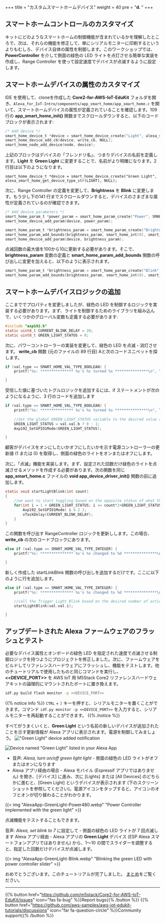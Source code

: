 +++
title = "カスタムスマートホームデバイス"
weight = 40
pre = "<b>d. </b>"
+++

## スマートホームコントロールのカスタマイズ

キットにどのようなスマートホームの制御機能が含まれているかを理解したところで、次は、それらの機能を修正して、単にシリアルモニターに印刷するというよりもむしろ、デバイス自体の属性を制御します。このワークショップでは、**PowerController** を介して側面の緑色の LED ライトを点灯させる簡単な実装を作成し、Range Controller を使って設定速度でデバイスが点滅するように設定します。

## スマートホームデバイスの属性のカスタマイズ
IDE を使用して、cloneを作成した **Core2-for-AWS-IoT-EduKit** フォルダを開き、`Alexa_for_IoT-Intro/components/app_smart_home/app_smart_home.c` を開いて、スマートホームデバイスの属性が定義されていることを確認します。109 行の **app_smart_home_init()** 関数までスクロールダウンすると、以下のコードブロックが表示されます:
```c
/* Add device */
smart_home_device_t *device = smart_home_device_create("Light", alexa_smart_home_get_device_type_str(LIGHT), NULL);
smart_home_device_add_cb(device, write_cb, NULL);
smart_home_node_add_device(node, device);
```

上記のブロックはデバイスの「フレンドリ名」、つまりデバイスの名前を定義します。**Light** を **Green Light** に変更することで、名前がより明確になります。2 行目は以下のようになります。

`smart_home_device_t *device = smart_home_device_create("Green Light", alexa_smart_home_get_device_type_str(LIGHT), NULL);`

次に、Range Controller の定義を変更して、**Brightness** を **Blink** に変更します。もう少し下の141 行までスクロールダウンすると、デバイスのさまざまな属性が定義されているのが確認できます。
```c
/* Add device parameters */
smart_home_param_t *power_param = smart_home_param_create("Power", SMART_HOME_PARAM_POWER, smart_home_bool(true), SMART_HOME_PROP_FLAG_READ | SMART_HOME_PROP_FLAG_WRITE | SMART_HOME_PROP_FLAG_PERSIST);
smart_home_device_add_param(device, power_param);

smart_home_param_t *brightness_param = smart_home_param_create("Brightness", SMART_HOME_PARAM_RANGE, smart_home_int(100), SMART_HOME_PROP_FLAG_READ | SMART_HOME_PROP_FLAG_WRITE | SMART_HOME_PROP_FLAG_PERSIST);
smart_home_param_add_bounds(brightness_param, smart_home_int(0), smart_home_int(100), smart_home_int(1));
smart_home_device_add_param(device, brightness_param);
```

点滅回数の最大値を100から10に更新する必要があります。そこで、**brightness_param** 変数の定義と **smart_home_param_add_bounds** 関数の呼び出しに変更を加えると、以下のように表示されます。
```c
smart_home_param_t *brightness_param = smart_home_param_create("Blink", SMART_HOME_PARAM_RANGE, smart_home_int(10), SMART_HOME_PROP_FLAG_READ | SMART_HOME_PROP_FLAG_WRITE | SMART_HOME_PROP_FLAG_PERSIST);
smart_home_param_add_bounds(brightness_param, smart_home_int(0), smart_home_int(10), smart_home_int(1));
```

## スマートホームデバイスロジックの追加

ここまででプロパティを変更しましたが、緑色の LED を制御するロジックを実装する必要があります。まず、ライトを制御するためのライブラリを組み込んで、いくつかのグローバル変数も定義する必要があります:
```c
#include "axp192.h"
static uint8_t CURRENT_BLINK_DELAY = 20;
static uint8_t GREEN_LIGHT_STATUS = 0;
```

次に、パワーコントローラーの実装を変更して、緑色の LED を点滅・消灯させます。 **write_cb** 関数 (元のファイルの 89 行目) Aと次のコードスニペットを探します。
```c
if (val.type == SMART_HOME_VAL_TYPE_BOOLEAN) {
    printf("%s: *************** %s's %s turned %s ***************\n", TAG, device_name, param_name, val.val.b ? "ON" : "OFF");

}
```

受信した値に基づいたトグルロジックを追加するには、if ステートメントが次のようになるように、3 行のコードを追加します
```c
if (val.type == SMART_HOME_VAL_TYPE_BOOLEAN) {
    printf("%s: *************** %s's %s turned %s ***************\n", TAG, device_name, param_name, val.val.b ? "ON" : "OFF");
    
    //Set the global GREEN_LIGHT_STATUS variable to the desired value and set the GPIO1 value the right setting (on/off)
    GREEN_LIGHT_STATUS = val.val.b ? 0 : 1;
    Axp192_SetGPIO1Mode(GREEN_LIGHT_STATUS);

}
```

顧客がデバイスをオンにしたいかオフにしたいかを示す電源コントローラーの更新値 (1 または 0) を取得し、側面の緑色のライトをオンまたはオフにします。

次に、「点滅」機能を実装します。まず、設定された回数だけ緑色のライトを点滅させるメソッドを作成する必要があります。次の関数を同じ **app_smart_home.c** ファイルの **void app_device_driver_init()** 関数の前に追加します。
```c
static void startLightBlink(int count)
{    
    //we want to start toggling based on the opposite status of what the light currently is
    for(int i = 1 + GREEN_LIGHT_STATUS; i <= count*2+GREEN_LIGHT_STATUS ; i++) {               
        Axp192_SetGPIO1Mode( i % 2 );
        vTaskDelay(CURRENT_BLINK_DELAY);
    }
}
```

この関数を呼び出す RangeController ロジックを更新しします。この場合、**write_cb** の次のコードブロックにあります。
```c
else if (val.type == SMART_HOME_VAL_TYPE_INTEGER) {
    printf("%s: *************** %s's %s changed to %d ***************\n", TAG, device_name, param_name, val.val.i);

}
```
新しく作成した startLinkBlink 関数の呼び出しを追加するだけです。ここに以下のように行を追加します。
```c
else if (val.type == SMART_HOME_VAL_TYPE_INTEGER) {
    printf("%s: *************** %s's %s changed to %d ***************\n", TAG, device_name, param_name, val.val.i);

    //call the Trigger Light Blink based on the desired number of actions
    startLightBlink(val.val.i);        

}
```

## アップデートされた Alexa ファームウェアのフラッシュとテスト
必要なデバイス属性とオンボードの緑色 LED を指定された速度で点滅させる制御ロジックを持つようにプロジェクトを修正しました。次に、ファームウェアをビルドしてリファレンスハードウェアにフラッシュし、機能をテストします。他のチュートリアルで使用したものと同じコマンドを実行し、**<<DEVICE_PORT>>** を AWS IoT 用 M5Stack Core2 リファレンスハードウェアキットの論理的にマウントされたポートに置き換えます。
```bash
idf.py build flash monitor -p <<DEVICE_PORT>>
```
{{% notice info %}}
`CTRL` + `]` キーを押すと、シリアルモニターを置くことができます。コマンド `idf.py monitor -p <<DEVICE_PORT>>` を入力すると、シリアルモニターを再起動することができます。
{{% /notice %}}

すべてがうまくいくと、**Green Light** という名前の新しいデバイスが追加されたことを示す更新情報が Alexa アプリに表示されます。電源を制御してみましょう。
!["Green Light" device added notification](custom-smart-home-device/AlexaApp-GreenLightFound.jpg?height=500px&classes=shadow)

![Device named "Green Light" listed in your Alexa App](custom-smart-home-device/AlexaApp-GreenLight.png?height=500px&classes=shadow)

* 音声: _Alexa, turn on/off green light light_  - 側面の緑色の LED ライトがオフまたはオンになります
* Alexa アプリ経由の場合 - Alexa モバイル (Espressif アプリではありません) を開き、[デバイス] に進み、次に [Lights] または [All Devices] のどちらかに進むと、[Green Light] というデバイスが表示されます (下のスクリーンショットを参照してください)。電源アイコンをタップすると、アイコンのオフとオンが切り替わることがわかります。

{{< img "AlexaApp-GreenLight-Power480.webp" "Power Controller implemented with the green light" >}}

点滅機能をテストすることもできます。

音声: _Alexa, set blink to 7_ に設定して - 側面の緑色の LED ライトが 7 回点滅します
Alexa アプリ経由 - Alexa アプリの **Green Light** デバイス (ESP Alexa スマートフォンアプリではありません) から、1～10 の間でスライダーを調整すると、指定した回数だけデバイスが点滅します。

{{< img "AlexaApp-GreenLight-Blink.webp" "Blinking the green LED with power controller slider" >}}

おめでとうございます。このチュートリアルが完了しました。 [まとめ](/ja/intro-to-alexa-for-iot/conclusion.html)をご覧ください。

---
{{% button href="https://github.com/m5stack/Core2-for-AWS-IoT-EduKit/issues" icon="fas fa-bug" %}}Report bugs{{% /button %}} {{% button href="https://github.com/aws-samples/aws-iot-edukit-tutorials/discussions" icon="far fa-question-circle" %}}Community support{{% /button %}}